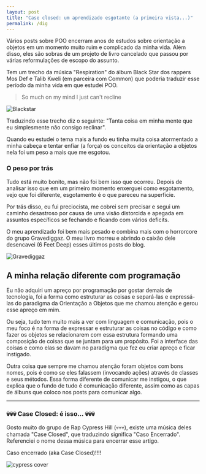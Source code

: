 ```yaml
---
layout: post
title: "Case closed: um aprendizado esgotante (a primeira vista...)"
permalink: /dig
---
```


Vários posts sobre POO encerram anos de estudos sobre orientação a objetos em um momento muito ruim e complicado da minha vida. Além disso, eles são sobras de um projeto de livro cancelado que passou por várias reformulações de escopo do assunto.

Tem um trecho da música "Respiration" do álbum Black Star dos rappers Mos Def e Talib Kweli (em parceira com Common) que poderia traduzir esse período da minha vida em que estudei POO.

> So much on my mind I just can't recline

![Blackstar](https://i.scdn.co/image/ab67616d0000b273e3f907e70bc502a263ee1bc0)

Traduzindo esse trecho diz o seguinte: "Tanta coisa em minha mente que eu simplesmente não consigo reclinar".

Quando eu estudei o tema mais a fundo eu tinha muita coisa atormentado a minha cabeça e tentar enfiar (a força) os conceitos da orientação a objetos nela foi um peso a mais que me esgotou.

### O peso por trás

Tudo está muito bonito, mas não foi bem isso que ocorreu. Depois de analisar isso que em um primeiro momento enxerguei como esgotamento, vejo que foi diferente, esgotamento é o que pareceu na superficie. 

Por trás disso, eu fui preciocista, me cobrei sem precisar e segui um caminho desastroso por causa de uma visão distorcida e apegada em assuntos específicos se fechando e ficando com vários deficits.

O meu aprendizado foi bem mais pesado e combina mais com o horrorcore do grupo Gravediggaz. O meu livro morreu e abrindo o caixão dele desencavei (6 Feet Deep) esses últimos posts do blog.

![Gravediggaz](https://i.scdn.co/image/ab67616d0000b273b85cf390a0e41f14ddae24cc)

## A minha relação diferente com programação

Eu não adquiri um apreço por programação por gostar demais de tecnologia, foi a forma como estruturar as coisas e separá-las e expressá-las do paradigma da Orientação a Objetos que me chamou atenção e gerou esse apreço em mim. 

Ou seja, tudo tem muito mais a ver com linguagem e comunicação, pois o meu foco é na forma de expressar e estruturar as coisas no código e como fazer os objetos se relacionarem com essa estrutura formando uma composição de coisas que se juntam para um propósito. Foi a interface das coisas e como elas se davam no paradigma que fez eu criar apreço e ficar instigado.

Outra coisa que sempre me chamou atenção foram objetos com bons nomes, pois é como se eles falassem (invocando ações) através de classes e seus métodos. Essa forma diferente de comunicar me instigou, o que explica que o fundo de tudo é comunicação diferente, assim como as capas de álbuns que coloco nos posts para comunicar algo.

***

### 💀💀💀 Case Closed: é isso... 💀💀💀

Gosto muito do grupo de Rap Cypress Hill (💀💀💀), existe uma música deles chamada "Case Closed", que traduzindo significa "Caso Encerrado". Referenciei o nome dessa música para encerrar esse artigo. 

Caso encerrado (aka Case Closed)!!!!

![cypress cover](https://i.scdn.co/image/ab67616d0000b2734e51c518e787896bc8cdb1a5)
